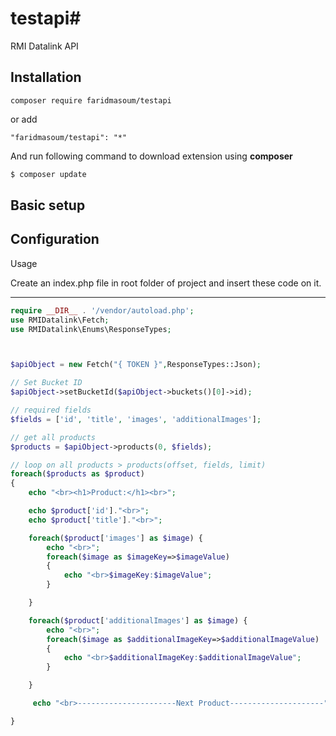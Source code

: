 # testapi#

RMI Datalink API

Installation
-----
```
composer require faridmasoum/testapi
```
or add
```
"faridmasoum/testapi": "*"
```
And run following command to download extension using **composer** 
```php
$ composer update
```
Basic setup
-----
Configuration
-----
Usage

Create an index.php file in root folder of project and insert these code on it.

-----
```php
require __DIR__ . '/vendor/autoload.php';
use RMIDatalink\Fetch;
use RMIDatalink\Enums\ResponseTypes;



$apiObject = new Fetch("{ TOKEN }",ResponseTypes::Json);

// Set Bucket ID
$apiObject->setBucketId($apiObject->buckets()[0]->id);

// required fields
$fields = ['id', 'title', 'images', 'additionalImages'];

// get all products
$products = $apiObject->products(0, $fields);

// loop on all products > products(offset, fields, limit)
foreach($products as $product)
{
	echo "<br><h1>Product:</h1><br>";

	echo $product['id']."<br>";
	echo $product['title']."<br>";

	foreach($product['images'] as $image) {
		echo "<br>";
		foreach($image as $imageKey=>$imageValue)
		{
			echo "<br>$imageKey:$imageValue";
		}

	}

	foreach($product['additionalImages'] as $image) {
		echo "<br>";
		foreach($image as $additionalImageKey=>$additionalImageValue)
		{
		    echo "<br>$additionalImageKey:$additionalImageValue";
		}

	}

	 echo "<br>----------------------Next Product---------------------";

}

 
